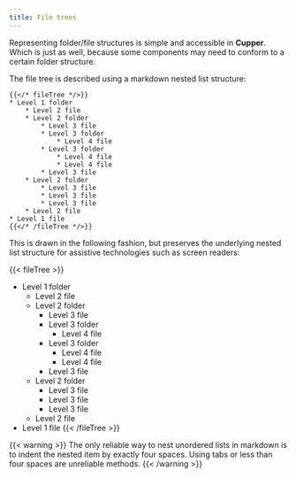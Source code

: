 ```yaml
---
title: File trees
---
```


Representing folder/file structures is simple and accessible in **Cupper**. Which is just as well, because some components may need to conform to a certain folder structure.

The file tree is described using a markdown nested list structure:

```go-html-template
{{</* fileTree */>}}
* Level 1 folder
    * Level 2 file
    * Level 2 folder
        * Level 3 file
        * Level 3 folder
            * Level 4 file
        * Level 3 folder
            * Level 4 file
            * Level 4 file
        * Level 3 file
    * Level 2 folder
        * Level 3 file
        * Level 3 file
        * Level 3 file
    * Level 2 file
* Level 1 file
{{</* /fileTree */>}}
```

This is drawn in the following fashion, but preserves the underlying nested list structure for assistive technologies such as screen readers:

{{< fileTree >}}
* Level 1 folder
    * Level 2 file
    * Level 2 folder
        * Level 3 file
        * Level 3 folder
            * Level 4 file
        * Level 3 folder
            * Level 4 file
            * Level 4 file
        * Level 3 file
    * Level 2 folder
        * Level 3 file
        * Level 3 file
        * Level 3 file
    * Level 2 file
* Level 1 file
{{< /fileTree >}}

{{< warning >}}
The only reliable way to nest unordered lists in markdown is to indent the nested item by exactly four spaces. Using tabs or less than four spaces are unreliable methods.
{{< /warning >}}
